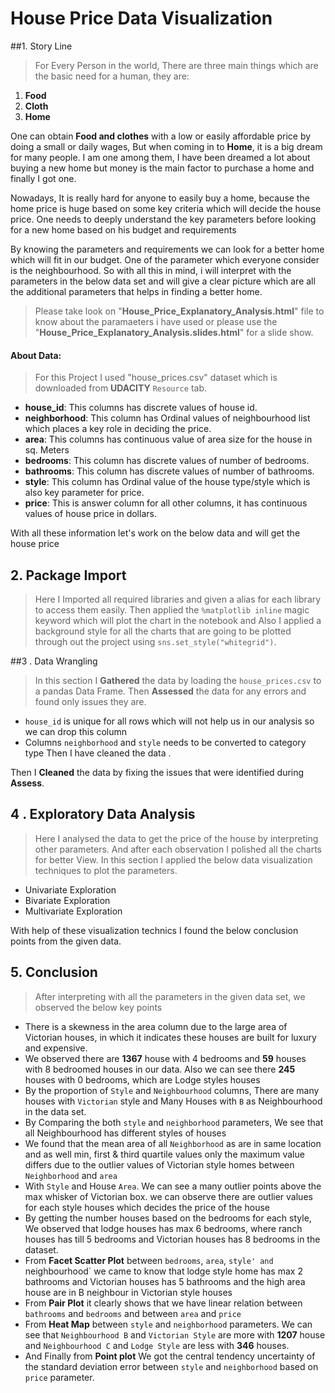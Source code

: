 # House Price Data Visualization

##1.  Story Line

 >For Every Person in the world, There are three main things which are the basic need for a human, they are:

   1. **Food**
   2. **Cloth**
   3. **Home**

   One can obtain **Food and clothes** with a low or easily affordable price by doing a small or daily wages, But when coming in to **Home**, it is a big dream for many people. I am one among them, I have been dreamed a lot about buying a new home but money is the main factor to purchase a home and finally I got one.

  Nowadays, It is really hard for anyone to easily buy a home, because the home price is huge based on some key criteria which will decide the house price. One needs to deeply understand the key parameters before looking for a new home based on his budget and requirements

  By knowing the parameters and requirements we can look for a better home which will fit in our budget. One of the parameter which everyone consider is the neighbourhood. So with all this in mind, i will interpret with the parameters in the below data set and will give a clear picture which are all the additional parameters that helps in finding a better home.

>Please take look on "**House_Price_Explanatory_Analysis.html**" file to know about the paramaeters i have used or please use the "**House_Price_Explanatory_Analysis.slides.html**" for a slide show.


 #### About Data:

  > For this Project I used "house_prices.csv" dataset which is downloaded from **UDACITY** `Resource` tab.

  - **house_id**: This columns has discrete values of house id.
  - **neighborhood**: This column has Ordinal values of neighbourhood list which places a key role in deciding the price.
  - **area**: This columns has continuous value of area size for the house in sq. Meters
  - **bedrooms**: This column has discrete values of number of bedrooms.
  - **bathrooms**: This column has discrete values of number of bathrooms.
  - **style**: This column has  Ordinal value of the house type/style which is also key parameter for price.
  - **price**: This is answer column for all other columns, it has continuous values of house price in dollars.

  With all these information let's work on the below data and will get the house price

## 2.  Package Import
> Here I Imported all required libraries and given a alias for each library to access them easily. Then applied the `%matplotlib inline` magic keyword which will plot the chart in the notebook and Also I applied a background style for all the charts that are going to be plotted through out the project using `sns.set_style("whitegrid")`.

##3 . Data Wrangling
> In this section I **Gathered** the data by loading the `house_prices.csv` to a pandas Data Frame.
Then **Assessed** the data for any errors and found only issues they are.
- `house_id` is unique for all rows which will not help us in our analysis so we can drop this column
- Columns `neighborhood` and `style` needs to be converted to category type
Then I have cleaned the data .
>
Then I **Cleaned** the data by fixing the issues that were identified during **Assess**.

## 4 . Exploratory Data Analysis

> Here I analysed the data to get the price of the house by interpreting other parameters. And after each observation I polished all the charts for better View. In this section I applied the below data visualization techniques to plot the parameters.
- Univariate Exploration
- Bivariate Exploration
- Multivariate Exploration
>
With help of these visualization technics I found the below conclusion points from the given data.

## 5. Conclusion

> After interpreting with all the parameters in the given data set, we observed the below key points

- There is a skewness in the area column due to the large area of Victorian houses, in which it indicates these houses are built for luxury and expensive.
- We observed there are **1367** house with 4 bedrooms and **59** houses with 8 bedroomed houses in our data. Also we can see there **245** houses with 0 bedrooms, which are Lodge styles houses
- By the proportion of `Style` and `Neighbourhood` columns, There are many houses with `Victorian` style and Many Houses with `B` as Neighbourhood in the data set.
- By Comparing the both `style` and `neighborhood` parameters, We see that all  Neighbourhood has different styles of houses
- We found that the mean area of all `Neighborhood` as are in same location and as well min, first & third quartile values only the maximum value differs due to the outlier values of Victorian style homes between `Neighborhood` and `area`
- With `Style` and House `Area`. We can see a many outlier points above the max whisker of Victorian box. we can observe there are outlier values for each style houses which decides the price of the house
- By getting the number houses based on the bedrooms for each style, We observed that lodge houses has max 6 bedrooms, where ranch houses has till 5 bedrooms and Victorian houses has 8 bedrooms in the dataset.
- From **Facet Scatter Plot** between `bedrooms`, `area`, `style' and `neighbourhood` we came to know that lodge style home has max 2 bathrooms and Victorian houses has 5 bathrooms and the high area house are in B neighbour in Victorian style houses
- From **Pair Plot** it clearly shows that we have linear relation between `bathrooms` and `bedrooms` and between `area` and `price`
- From **Heat Map** between  `style` and `neighborhood` parameters. We can see that `Neighbourhood B` and `Victorian Style` are more with **1207** house and `Neighbourhood C` and `Lodge Style` are less with **346** houses.
- And Finally from  **Point plot** We got the central tendency uncertainty of the standard deviation error between `style` and `neighborhood` based on `price` parameter.
